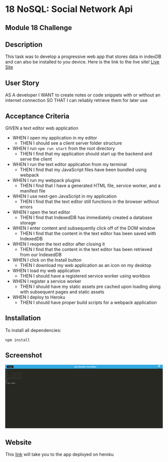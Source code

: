 # 18 NoSQL: Social Network Api
## Module 18 Challenge

## Description
This task was to develop a progressive web app that stores data in indexDB and can also be installed to you device. Here is the link to the live site!
[Live Site](https://warm-meadow-36645.herokuapp.com/)

## User Story
AS A developer
I WANT to create notes or code snippets with or without an internet connection
SO THAT I can reliably retrieve them for later use


## Acceptance Criteria
GIVEN a text editor web application
* WHEN I open my application in my editor
    - THEN I should see a client server folder structure
* WHEN I run `npm run start` from the root directory
    - THEN I find that my application should start up the backend and serve the client
* WHEN I run the text editor application from my terminal
    - THEN I find that my JavaScript files have been bundled using webpack
* WHEN I run my webpack plugins
    - THEN I find that I have a generated HTML file, service worker, and a manifest file
* WHEN I use next-gen JavaScript in my application
    - THEN I find that the text editor still functions in the browser without errors
* WHEN I open the text editor
    - THEN I find that IndexedDB has immediately created a database storage
* WHEN I enter content and subsequently click off of the DOM window
    - THEN I find that the content in the text editor has been saved with IndexedDB
* WHEN I reopen the text editor after closing it
    - THEN I find that the content in the text editor has been retrieved from our IndexedDB
* WHEN I click on the Install button
    - THEN I download my web application as an icon on my desktop
* WHEN I load my web application
    - THEN I should have a registered service worker using workbox
* WHEN I register a service worker
    - THEN I should have my static assets pre cached upon loading along with subsequent pages and static assets
* WHEN I deploy to Heroku
    - THEN I should have proper build scripts for a webpack application

## Installation
To install all dependencies:
```
npm install
```

## Screenshot
![](./assets/working-app-screenshot.PNG)

## Website
This [link](https://warm-meadow-36645.herokuapp.com/) will take you to the app deployed on heroku